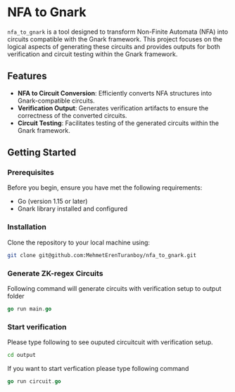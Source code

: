 # NFA to Gnark

`nfa_to_gnark` is a tool designed to transform Non-Finite Automata (NFA) into circuits compatible with the Gnark framework. This project focuses on the logical aspects of generating these circuits and provides outputs for both verification and circuit testing within the Gnark framework.

## Features

- **NFA to Circuit Conversion**: Efficiently converts NFA structures into Gnark-compatible circuits.
- **Verification Output**: Generates verification artifacts to ensure the correctness of the converted circuits.
- **Circuit Testing**: Facilitates testing of the generated circuits within the Gnark framework.

## Getting Started

### Prerequisites

Before you begin, ensure you have met the following requirements:

- Go (version 1.15 or later)
- Gnark library installed and configured

### Installation

Clone the repository to your local machine using:

```bash
git clone git@github.com:MehmetErenTuranboy/nfa_to_gnark.git
```

### Generate ZK-regex Circuits
Following command will generate circuits with verification setup to output folder
```go
go run main.go
```

### Start verification
Please type following to see ouputed circuitcuit with verification setup.
```bash
cd output
```

If you want to start verfication please type following command
```go
go run circuit.go
```
